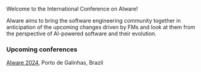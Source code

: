 Welcome to the International Conference on AIware!

AIware aims to bring the software engineering community together in anticipation of the upcoming changes driven by FMs and look at them from the perspective of AI-powered software and their evolution.

### Upcoming conferences

[AIware 2024](https://2024.aiwareconf.org), Porto de Galinhas, Brazil <br />

